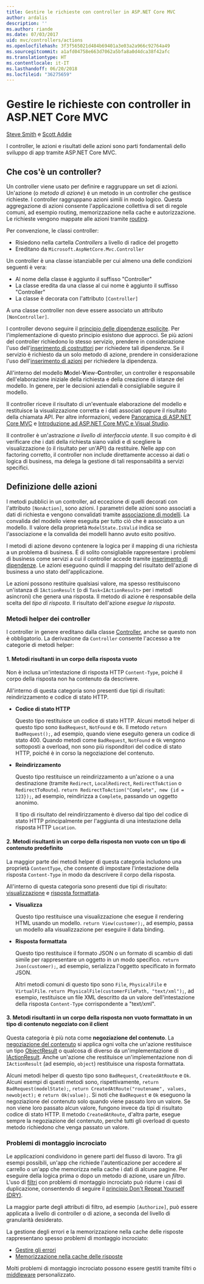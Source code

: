 ```yaml
---
title: Gestire le richieste con controller in ASP.NET Core MVC
author: ardalis
description: ''
ms.author: riande
ms.date: 07/03/2017
uid: mvc/controllers/actions
ms.openlocfilehash: 3f3f565021d484b69401a3e03a2a966c92764a49
ms.sourcegitcommit: a1afd04758e663d7062a5bfa8a0d4dca38f42afc
ms.translationtype: HT
ms.contentlocale: it-IT
ms.lasthandoff: 06/20/2018
ms.locfileid: "36275659"
---
```

# <a name="handle-requests-with-controllers-in-aspnet-core-mvc"></a>Gestire le richieste con controller in ASP.NET Core MVC

[Steve Smith](https://ardalis.com/) e [Scott Addie](https://github.com/scottaddie)

I controller, le azioni e risultati delle azioni sono parti fondamentali dello sviluppo di app tramite ASP.NET Core MVC.

## <a name="what-is-a-controller"></a>Che cos'è un controller?

Un controller viene usato per definire e raggruppare un set di azioni. Un'azione (o *metodo di azione*) è un metodo in un controller che gestisce richieste. I controller raggruppano azioni simili in modo logico. Questa aggregazione di azioni consente l'applicazione collettiva di set di regole comuni, ad esempio routing, memorizzazione nella cache e autorizzazione. Le richieste vengono mappate alle azioni tramite [routing](xref:mvc/controllers/routing).

Per convenzione, le classi controller:
* Risiedono nella cartella *Controllers* a livello di radice del progetto
* Ereditano da `Microsoft.AspNetCore.Mvc.Controller`

Un controller è una classe istanziabile per cui almeno una delle condizioni seguenti è vera:
* Al nome della classe è aggiunto il suffisso "Controller"
* La classe eredita da una classe al cui nome è aggiunto il suffisso "Controller"
* La classe è decorata con l'attributo `[Controller]`

A una classe controller non deve essere associato un attributo `[NonController]`.

I controller devono seguire il [principio delle dipendenze esplicite](http://deviq.com/explicit-dependencies-principle/). Per l'implementazione di questo principio esistono due approcci. Se più azioni del controller richiedono lo stesso servizio, prendere in considerazione l'uso dell'[inserimento di costruttori](xref:mvc/controllers/dependency-injection#constructor-injection) per richiedere tali dipendenze. Se il servizio è richiesto da un solo metodo di azione, prendere in considerazione l'uso dell'[inserimento di azioni](xref:mvc/controllers/dependency-injection#action-injection-with-fromservices) per richiedere la dipendenza.

All'interno del modello **M**odel-**V**iew-**C**ontroller, un controller è responsabile dell'elaborazione iniziale della richiesta e della creazione di istanze del modello. In genere, per le decisioni aziendali è consigliabile seguire il modello.

Il controller riceve il risultato di un'eventuale elaborazione del modello e restituisce la visualizzazione corretta e i dati associati oppure il risultato della chiamata API. Per altre informazioni, vedere [Panoramica di ASP.NET Core MVC](xref:mvc/overview) e [Introduzione ad ASP.NET Core MVC e Visual Studio](xref:tutorials/first-mvc-app/start-mvc).

Il controller è un'astrazione *a livello di interfaccia utente*. Il suo compito è di verificare che i dati della richiesta siano validi e di scegliere la visualizzazione (o il risultato per un'API) da restituire. Nelle app con factoring corretto, il controller non include direttamente accesso ai dati o logica di business, ma delega la gestione di tali responsabilità a servizi specifici.

## <a name="defining-actions"></a>Definizione delle azioni

I metodi pubblici in un controller, ad eccezione di quelli decorati con l'attributo `[NonAction]`, sono azioni. I parametri delle azioni sono associati a dati di richiesta e vengono convalidati tramite [associazione di modelli](xref:mvc/models/model-binding). La convalida del modello viene eseguita per tutto ciò che è associato a un modello. Il valore della proprietà `ModelState.IsValid` indica se l'associazione e la convalida dei modelli hanno avuto esito positivo.

I metodi di azione devono contenere la logica per il mapping di una richiesta a un problema di business. È di solito consigliabile rappresentare i problemi di business come servizi a cui il controller accede tramite [inserimento di dipendenze](xref:mvc/controllers/dependency-injection). Le azioni eseguono quindi il mapping del risultato dell'azione di business a uno stato dell'applicazione.

Le azioni possono restituire qualsiasi valore, ma spesso restituiscono un'istanza di `IActionResult` (o di `Task<IActionResult>` per i metodi asincroni) che genera una risposta. Il metodo di azione è responsabile della scelta del *tipo di risposta*. Il risultato dell'azione  *esegue la risposta*.

### <a name="controller-helper-methods"></a>Metodi helper dei controller

I controller in genere ereditano dalla classe [Controller](/dotnet/api/microsoft.aspnetcore.mvc.controller), anche se questo non è obbligatorio. La derivazione da `Controller` consente l'accesso a tre categorie di metodi helper:

#### <a name="1-methods-resulting-in-an-empty-response-body"></a>1. Metodi risultanti in un corpo della risposta vuoto

Non è inclusa un'intestazione di risposta HTTP `Content-Type`, poiché il corpo della risposta non ha contenuto da descrivere.

All'interno di questa categoria sono presenti due tipi di risultati: reindirizzamento e codice di stato HTTP.

* **Codice di stato HTTP**

    Questo tipo restituisce un codice di stato HTTP. Alcuni metodi helper di questo tipo sono `BadRequest`, `NotFound` e `Ok`. Il metodo `return BadRequest();`, ad esempio, quando viene eseguito genera un codice di stato 400. Quando metodi come `BadRequest`, `NotFound` e `Ok` vengono sottoposti a overload, non sono più risponditori del codice di stato HTTP, poiché è in corso la negoziazione del contenuto.

* **Reindirizzamento**

    Questo tipo restituisce un reindirizzamento a un'azione o a una destinazione (tramite `Redirect`, `LocalRedirect`, `RedirectToAction` o `RedirectToRoute`). `return RedirectToAction("Complete", new {id = 123});`, ad esempio, reindirizza a `Complete`, passando un oggetto anonimo.

    Il tipo di risultato del reindirizzamento è diverso dal tipo del codice di stato HTTP principalmente per l'aggiunta di una intestazione della risposta HTTP `Location`.

#### <a name="2-methods-resulting-in-a-non-empty-response-body-with-a-predefined-content-type"></a>2. Metodi risultanti in un corpo della risposta non vuoto con un tipo di contenuto predefinito

La maggior parte dei metodi helper di questa categoria includono una proprietà `ContentType`, che consente di impostare l'intestazione della risposta `Content-Type` in modo da descrivere il corpo della risposta.

All'interno di questa categoria sono presenti due tipi di risultato: [visualizzazione](xref:mvc/views/overview) e [risposta formattata](xref:web-api/advanced/formatting).

* **Visualizza**

    Questo tipo restituisce una visualizzazione che esegue il rendering HTML usando un modello. `return View(customer);`, ad esempio, passa un modello alla visualizzazione per eseguire il data binding.

* **Risposta formattata**

    Questo tipo restituisce il formato JSON o un formato di scambio di dati simile per rappresentare un oggetto in un modo specifico. `return Json(customer);`, ad esempio, serializza l'oggetto specificato in formato JSON.
    
    Altri metodi comuni di questo tipo sono `File`, `PhysicalFile` e `VirtualFile`. `return PhysicalFile(customerFilePath, "text/xml");`, ad esempio, restituisce un file XML descritto da un valore dell'intestazione della risposta `Content-Type` corrispondente a "text/xml".

#### <a name="3-methods-resulting-in-a-non-empty-response-body-formatted-in-a-content-type-negotiated-with-the-client"></a>3. Metodi risultanti in un corpo della risposta non vuoto formattato in un tipo di contenuto negoziato con il client

Questa categoria è più nota come **negoziazione del contenuto**. La [negoziazione del contenuto](xref:web-api/advanced/formatting#content-negotiation) si applica ogni volta che un'azione restituisce un tipo [ObjectResult](/dotnet/api/microsoft.aspnetcore.mvc.objectresult) o qualcosa di diverso da un'implementazione di [IActionResult](/dotnet/api/microsoft.aspnetcore.mvc.iactionresult). Anche un'azione che restituisce un'implementazione non di `IActionResult` (ad esempio, `object`) restituisce una risposta formattata.

Alcuni metodi helper di questo tipo sono `BadRequest`, `CreatedAtRoute` e `Ok`. Alcuni esempi di questi metodi sono, rispettivamente, `return BadRequest(modelState);`, `return CreatedAtRoute("routename", values, newobject);` e `return Ok(value);`. Si noti che `BadRequest` e `Ok` eseguono la negoziazione del contenuto solo quando viene passato loro un valore. Se non viene loro passato alcun valore, fungono invece da tipi di risultato codice di stato HTTP. Il metodo `CreatedAtRoute`, d'altra parte, esegue sempre la negoziazione del contenuto, perché tutti gli overload di questo metodo richiedono che venga passato un valore.

### <a name="cross-cutting-concerns"></a>Problemi di montaggio incrociato

Le applicazioni condividono in genere parti del flusso di lavoro. Tra gli esempi possibili, un'app che richiede l'autenticazione per accedere al carrello o un'app che memorizza nella cache i dati di alcune pagine. Per eseguire della logica prima o dopo un metodo di azione, usare un *filtro*. L'uso di [filtri](xref:mvc/controllers/filters) con problemi di montaggio incrociato può ridurre i casi di duplicazione, consentendo di seguire il [principio Don't Repeat Yourself (DRY)](http://deviq.com/don-t-repeat-yourself/).

La maggior parte degli attributi di filtro, ad esempio `[Authorize]`, può essere applicata a livello di controller o di azione, a seconda del livello di granularità desiderato.

La gestione degli errori e la memorizzazione nella cache delle risposte rappresentano spesso problemi di montaggio incrociato:
   * [Gestire gli errori](xref:mvc/controllers/filters#exception-filters)
   * [Memorizzazione nella cache delle risposte](xref:performance/caching/response)

Molti problemi di montaggio incrociato possono essere gestiti tramite filtri o [middleware](xref:fundamentals/middleware/index) personalizzato.
